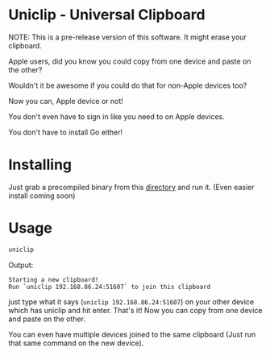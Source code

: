 # Uniclip - Universal Clipboard

NOTE: This is a pre-release version of this software. It might erase your clipboard.


Apple users, did you know you could copy from one device and paste on the other?

Wouldn't it be awesome if you could do that for non-Apple devices too?

Now you can, Apple device or not!

You don't even have to sign in like you need to on Apple devices.

You don't have to install Go either!


# Installing

Just grab a precompiled binary from this [directory](platform-executables) and run it. (Even easier install coming soon)


# Usage

 ```sh
uniclip
```
Output:
```
Starting a new clipboard!
Run `uniclip 192.168.86.24:51607` to join this clipboard

```

just type what it says (`uniclip 192.168.86.24:51607`) on your other device which has uniclip and hit enter. That's it! Now you can copy from one device and paste on the other.

You can even have multiple devices joined to the same clipboard (Just run that same command on the new device).
